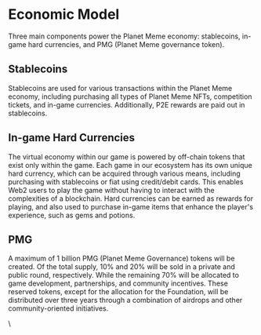 # Economic Model

Three main components power the Planet Meme economy: stablecoins, in-game hard currencies, and PMG (Planet Meme governance token).

## Stablecoins

Stablecoins are used for various transactions within the Planet Meme economy, including purchasing all types of Planet Meme NFTs, competition tickets, and in-game currencies. Additionally, P2E rewards are paid out in stablecoins.

## In-game Hard Currencies

The virtual economy within our game is powered by off-chain tokens that exist only within the game. Each game in our ecosystem has its own unique hard currency, which can be acquired through various means, including purchasing with stablecoins or fiat using credit/debit cards. This enables Web2 users to play the game without having to interact with the complexities of a blockchain. Hard currencies can be earned as rewards for playing, and also used to purchase in-game items that enhance the player's experience, such as gems and potions.

## PMG

A maximum of 1 billion PMG (Planet Meme Governance) tokens will be created. Of the total supply, 10% and 20% will be sold in a private and public round, respectively. While the remaining 70% will be allocated to game development, partnerships, and community incentives. These reserved tokens, except for the allocation for the Foundation, will be distributed over three years through a combination of airdrops and other community-oriented initiatives.

\


